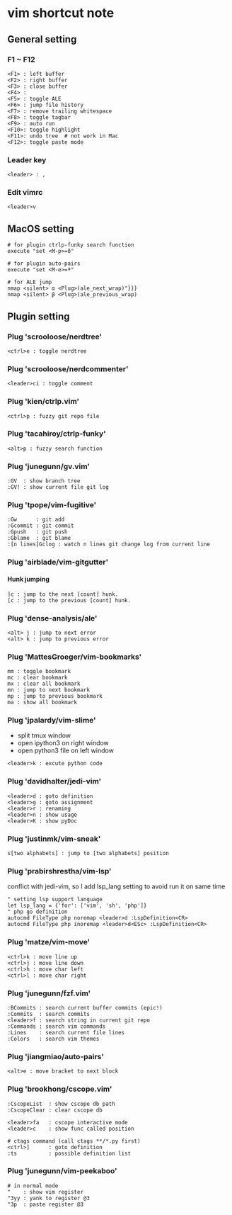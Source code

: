 # vim shortcut note

## General setting
### F1 ~ F12
```
<F1> : left buffer
<F2> : right buffer
<F3> : close buffer
<F4> :
<F5> : toggle ALE
<F6> : jump file history
<F7> : remove trailing whitespace
<F8> : toggle tagbar
<F9> : auto run
<F10>: toggle highlight
<F11>: undo tree  # not work in Mac
<F12>: toggle paste mode
```

### Leader key
```
<leader> : ,
```

### Edit vimrc
```
<leader>v
```

## MacOS setting
```
# for plugin ctrlp-funky search function
execute "set <M-p>=ð"

# for plugin auto-pairs
execute "set <M-e>=ª"

# for ALE jump
nmap <silent> α <Plug>(ale_next_wrap)"}}}
nmap <silent> β <Plug>(ale_previous_wrap)
```

## Plugin setting
### Plug 'scrooloose/nerdtree'
```
<ctrl>e : toggle nerdtree
```

### Plug 'scrooloose/nerdcommenter'
```
<leader>ci : toggle comment
```

### Plug 'kien/ctrlp.vim'
```
<ctrl>p : fuzzy git repo file
```

### Plug 'tacahiroy/ctrlp-funky'
```
<alt>p : fuzzy search function
```

### Plug 'junegunn/gv.vim'
```
:GV  : show branch tree
:GV! : show current file git log
```

### Plug 'tpope/vim-fugitive'
```
:Gw      : git add
:Gcommit : git commit
:Gpush   : git push
:Gblame  : git blame
:[n lines]Gclog : watch n lines git change log from current line
```

### Plug 'airblade/vim-gitgutter'
#### Hunk jumping
```
]c : jump to the next [count] hunk.
[c : jump to the previous [count] hunk.
```

### Plug 'dense-analysis/ale'
```
<alt> j : jump to next error
<alt> k : jump to previous error
```

### Plug 'MattesGroeger/vim-bookmarks'
```
mm : toggle bookmark
mc : clear bookmark
mx : clear all bookmark
mn : jump to next bookmark
mp : jump to previous bookmark
ma : show all bookmark
```

### Plug 'jpalardy/vim-slime'
* split tmux window
* open ipython3 on right window
* open python3 file on left window
```
<leader>k : excute python code
```

### Plug 'davidhalter/jedi-vim'
```
<leader>d : goto definition
<leader>g : goto assignment
<leader>r : renaming
<leader>n : show usage
<leader>K : show pyDoc
```

### Plug 'justinmk/vim-sneak'
```
s[two alphabets] : jump to [two alphabets] position
```

### Plug 'prabirshrestha/vim-lsp'
conflict with jedi-vim, so I add lsp_lang setting to avoid run it on same time
```
" setting lsp support language
let lsp_lang = {'for': ['vim', 'sh', 'php']}
" php go definition
autocmd FileType php noremap <leader>d :LspDefinition<CR>
autocmd FileType php inoremap <leader>d<ESc> :LspDefinition<CR>
```

### Plug 'matze/vim-move'
```
<ctrl>k : move line up
<ctrl>j : move line down
<ctrl>h : move char left
<ctrl>l : move char right
```

### Plug 'junegunn/fzf.vim'
```
:BCommits : search current buffer commits (epic!)
:Commits  : search commits
<leader>f : search string in current git repo
:Commands : search vim commands
:Lines    : search current file lines
:Colors   : search vim themes
```

### Plug 'jiangmiao/auto-pairs'
```
<alt>e : move bracket to next block
```

### Plug 'brookhong/cscope.vim'
```
:CscopeList  : show cscope db path
:CscopeClear : clear cscope db

<leader>fa   : cscope interactive mode
<leader>c    : show func called position

# ctags command (call ctags **/*.py first)
<ctrl>]      : goto definition
:ts          : possible definition list
```

### Plug 'junegunn/vim-peekaboo'
```
# in normal mode
"    : show vim register
"3yy : yank to register @3
"3p  : paste register @3
```
